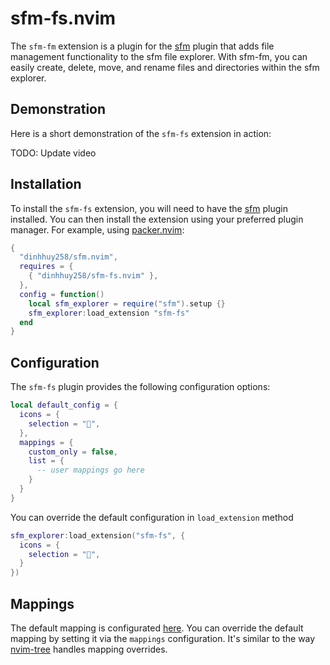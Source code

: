 # sfm-fs.nvim

The `sfm-fm` extension is a plugin for the [sfm](https://github.com/dinhhuy258/sfm.nvim) plugin that adds file management functionality to the sfm file explorer. With sfm-fm, you can easily create, delete, move, and rename files and directories within the sfm explorer.

## Demonstration

Here is a short demonstration of the `sfm-fs` extension in action:

TODO: Update video

## Installation

To install the `sfm-fs` extension, you will need to have the [sfm](https://github.com/dinhhuy258/sfm.nvim) plugin installed. You can then install the extension using your preferred plugin manager. For example, using [packer.nvim](https://github.com/wbthomason/packer.nvim):

```lua
{
  "dinhhuy258/sfm.nvim",
  requires = {
    { "dinhhuy258/sfm-fs.nvim" },
  },
  config = function()
    local sfm_explorer = require("sfm").setup {}
    sfm_explorer:load_extension "sfm-fs"
  end
}
```

## Configuration

The `sfm-fs` plugin provides the following configuration options:

```lua
local default_config = {
  icons = {
    selection = "",
  },
  mappings = {
    custom_only = false,
    list = {
      -- user mappings go here
    }
  }
}
```

You can override the default configuration in `load_extension` method

```lua
sfm_explorer:load_extension("sfm-fs", {
  icons = {
    selection = "",
  }
})
```

## Mappings

The default mapping is configurated [here](https://github.com/dinhhuy258/sfm-fs.nvim/blob/master/lua/sfm/extensions/sfm-fs/config.lua). You can override the default mapping by setting it via the `mappings` configuration. It's similar to the way [nvim-tree](https://github.com/nvim-tree/nvim-tree.lua) handles mapping overrides.
